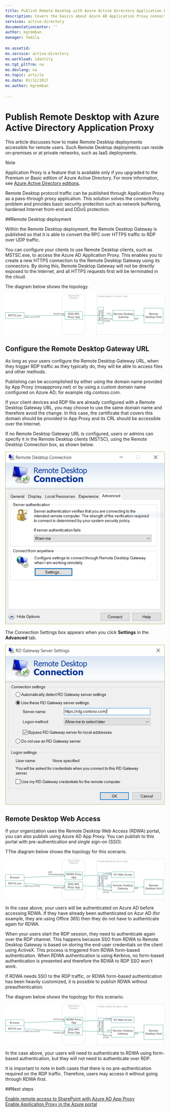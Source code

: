 ```yaml
---
title: Publish Remote Desktop with Azure Active Directory Application Proxy | Microsoft Docs
description: Covers the basics about Azure AD Application Proxy connectors.
services: active-directory
documentationcenter: ''
author: kgremban
manager: femila

ms.assetid: 
ms.service: active-directory
ms.workload: identity
ms.tgt_pltfrm: na
ms.devlang: na
ms.topic: article
ms.date: 01/12/2017
ms.author: kgremban

---
```


# Publish Remote Desktop with Azure Active Directory Application Proxy

This article discusses how to make Remote Desktop deployments accessible for remote users. Such Remote Desktop deployments can reside on-premises or at private networks, such as IaaS deployments. 

> [!NOTE]
> Application Proxy is a feature that is available only if you upgraded to the Premium or Basic edition of Azure Active Directory. For more information, see [Azure Active Directory editions](active-directory-editions.md).
> 
 

Remote Desktop protocol traffic can be published through Application Proxy as a pass-through proxy application. This solution solves the connectivity problem and provides basic security protection such as network buffering, hardened Internet front-end and DDoS protection. 

##Remote Desktop deployment

Within the Remote Desktop deployment, the Remote Desktop Gateway is published so that it is able to convert the RPC over HTTPS traffic to RDP over UDP traffic.

You can configure your clients to use Remote Desktop clients, such as MSTSC.exe, to access the Azure AD Application Proxy. This enables you to create a new HTTPS connection to the Remote Desktop Gateway using its connectors. By doing this, Remote Desktop Gateway will not be directly exposed to the Internet, and all HTTPS requests first will be terminated in the cloud. 

The diagram below shows the topology.

 ![AzureAD Services Local](./media/application-proxy-publish-remote-desktop/remote-desktop-topology.png)

## Configure the Remote Desktop Gateway URL

As long as your users configure the Remote Desktop Gateway URL, when they trigger RDP traffic as they typically do, they will be able to access files and other methods.

Publishing can be accomplished by either using the domain name provided by App Proxy (msappproxy.net) or by using a custom domain name configured on Azure AD;  for example rdg.contoso.com. 

If your client devices and RDP file are already configured with a Remote Desktop Gateway URL, you may choose to use the same domain name and therefore avoid the change. In this case, the certificate that covers this domain should be provided to App Proxy and its CRL should be accessible over the Internet.

If no Remote Desktop Gateway URL is configured, users or admins can specify it in the Remote Desktop clients (MSTSC), using the Remote Desktop Connection box, as shown below.

 ![AzureAD Services Local](./media/application-proxy-publish-remote-desktop/remote-desktop-connection-advanced.png)

The Connection Settings box appears when you click **Settings** in the **Advanced** tab.

 ![AzureAD Services Local](./media/application-proxy-publish-remote-desktop/remote-desktop-connection-settings.png)

## Remote Desktop Web Access

If your organization uses the Remote Desktop Web Access (RDWA) portal, you can also publish using Azure AD App Proxy. You can publish to this portal with pre-authentication and single sign-on (SSO).

TThe diagram below shows the topology for this scenario.

 ![AzureAD Services Local](./media/application-proxy-publish-remote-desktop/remote-desktop-web-access-portal1.png)

In the case above, your users will be authenticated on Azure AD before accessing RDWA. If they have already been authenticated on Azur AD (for example, they are using Office 365) then they do not have to authenticate again for RDWA.

When your users start the RDP session, they need to authenticate again over the RDP channel. This happens because SSO from RDWA to Remote Desktop Gateway is based on storing the end-user credentials on the client using ActiveX. This process is triggered from RDWA form-based authentication. When RDWA authentication is using Kerbros, no form-based authentication is presented and therefore the RDWA to RDP SSO won't work.

If RDWA needs SSO to the RDP traffic, or RDWA form-based authentication has been heavily customized, it is possible to publish RDWA without preauthentication.

The diagram below shows the topology for this scenario.

 ![AzureAD Services Local](./media/application-proxy-publish-remote-desktop/remote-desktop-web-access-portal2.png)

In the case above, your users will need to authenticate to RDWA using form-based authentication, but they will not need to authenticate over RDP. 

It is important to note in both cases that there is no pre-authentication required on the RDP traffic. Therefore, users may access it without going through RDWA first.

##Next steps

[Enable remote access to SharePoint with Azure AD App Proxy](application-proxy-enable-remote-access-sharepoint.md)<br>
[Enable Application Proxy in the Azure portal](https://github.com/Microsoft/azure-docs-pr/blob/master/articles/active-directory/active-directory-application-proxy-enable.md)

